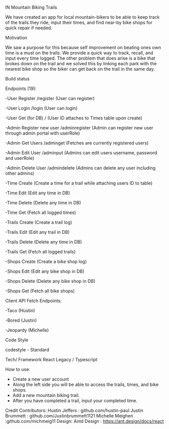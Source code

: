 IN Mountain Biking Trails

We have created an app for local mountain-bikers to be able to keep track of the trails they ride, input their times, and find near-by bike shops for quick repair if needed. 

Motivation

We saw a purpose for this because self improvement on beating ones own time is a must on the trails. We provide a quick way to track, recall, and input every time logged. The other problem that does arise is a bike that brokes down on the trail and we solved this by linking each park with the nearest bike shop so the biker can get back on the trail in the same day. 

Build status

Endpoints (19):

-User Register /register (User can register)

-User Login /login (User can login)

-User Get (for DB) / (User ID attaches to Times table upon create)

-Admin Register new user /adminregister (Admin can register new user through admin portal with userRole)

-Admin Get Users /adminget (Fetches are currently registered users)

-Admin Edit User /adminput (Admins can edit users username, password and userRole)

-Admin Delete User /admindelete (Admins can delete any user including other admins)

-Time Create (Create a time for a trail while attaching users ID to table)

-Time Edit (Edit any time in DB)

-Time Delete (Delete any time in DB)

-Time Get (Fetch all logged times)

-Trails Create (Create a trail log)

-Trails Edit (Edit any trail in DB)

-Trails Delete (Delete any time in DB)

-Trails Get (Fetch all logged trails)

-Shops Create (Create a bike shop log)

-Shops Edit (Edit any bike shop in DB)

-Shops Delete (Delete any bike shop in DB)

-Shops Get (Fetch all bike shops)


Client API Fetch Endpoints:

-Taco (Hustin)

-Bored (Justin)

-Jeopardy (Michelle)



Code Style

codestyle - Standard


Tech/ Framework 
React Legacy / Typescript

How to use:
- Create a new user account
- Along the left side you will be able to access the trails, times, and bike shops.
- Add a new mountain biking trail.
- After you have completed a trail, input your completed time.

Credit
Contributors: 
Hustin Jeffers : github.com/hustin-paul
Justin Brummett : github.com/Justinbrummett1121
Michelle Meighen :github.com/michmeig11
Design: 
Antd Design : https://ant.design/docs/react
